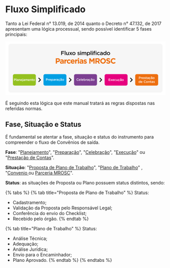 # Fluxo Simplificado

Tanto a Lei Federal n° 13.019, de 2014 quanto o Decreto n° 47.132, de 2017 apresentam uma lógica processual, sendo possível identificar 5 fases principais:

![](<../../.gitbook/assets/image (8).png>)

É seguindo esta lógica que este manual tratará as regras dispostas nas referidas normas.

## Fase, Situação e Status

É fundamental se atentar a fase, situação e status do instrumento para compreender o fluxo de Convênios de saída.&#x20;

**Fase**: "[Planejamento](broken-reference)", "[Preparação](broken-reference)", "[Celebração](broken-reference)", "[Execução](broken-reference)" ou "[Prestação de Contas](broken-reference)".

**Situação**: "[Proposta de Plano de Trabalho](broken-reference)", "[Plano de Trabalho](broken-reference)" , "[Convenio ](broken-reference)ou [Parceria MROSC](broken-reference)".

**Status**: as situações de Proposta ou Plano possuem status distintos, sendo:

{% tabs %}
{% tab title="Proposta de Plano de Trabalho" %}
Status:

* Cadastramento;
* Validação da Proposta pelo Responsável Legal;
* Conferência do envio do Checklist;
* Recebido pelo órgão.
{% endtab %}

{% tab title="Plano de Trabalho" %}
Status:

* Análise Técnica;
* Adequação;
* Análise Jurídica;
* Envio para o Encaminhador;
* Plano Aprovado.
{% endtab %}
{% endtabs %}
